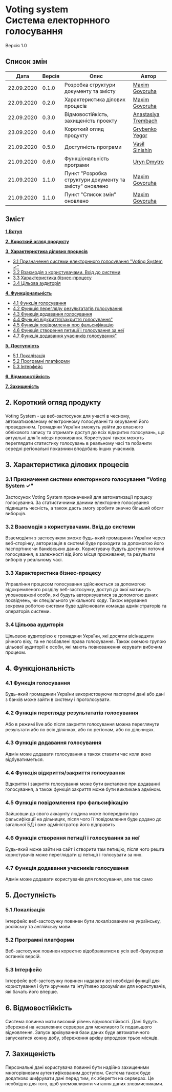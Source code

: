 # Voting system <br/> Система електорнного голосування
Версія 1.0

## Список змін
|Дата|Версія|Опис|Автор|
|---|---|---|---|
|22.09.2020|0.1.0|Розробка структури документу та змісту|[Maxim Govoruha](https://github.com/MaksGovor)|
|22.09.2020|0.2.0|Характеристика ділових процесів|[Maxim Govoruha](https://github.com/MaksGovor)|
|22.09.2020|0.3.0|Відмовостійкість, захищеність проекту|[Anastasiya Trembach](https://github.com/Anastasia-Tre)|
|23.09.2020|0.4.0|Короткий огляд продукту|[Grybenko Yegor](https://github.com/YAGoOaR)|
|21.09.2020|0.5.0|Доступність програми|[Vasil Sinishin](https://github.com/Volitair)|
|21.09.2020|0.6.0|Функціональність програми|[Uryn Dmytro](https://github.com/tedi4t)|
|21.09.2020|1.1.0|Пункт "Розробка структури документу та змісту" оновлено|[Maxim Govoruha](https://github.com/MaksGovor)|
|21.09.2020|1.1.0|Пункт "Список змін" оновлено|[Maxim Govoruha](https://github.com/MaksGovor)|


## Зміст

**[1.Вступ]()**

**[2. Короткий огляд продукту](#2)**

**[3. Характеристика ділових процесів](#3)**

* [3.1 Призначення системи електорнного голосування "Voting System ✓"](#3-1)
* [3.2 Взаємодія з користувачами. Вхід до системи](#3-2)
* [3.3 Характеристика бізнес-процесу](#3-3)
* [3.4 Цільова аудиторія](#3-4)

**[4. Функціональність](#4)**

* [4.1 Функція голосування](#4-1)
* [4.2 Функція перегляду результататів голосування](#4-2)
* [4.3 Функція додавання голосування](#4-3)
* [4.4 Функція відкриття/закриття голосування"](#4-4)
* [4.5 Функція повідомлення про фальсифікацію](#4-5)
* [4.6 Функція створення петиції і голосування за неї](#4-6)
* [4.7 Функція додавання учасників голосування"](#4-7)

**[5. Доступність](#5)**

* [5.1 Локалізація](#5-1)
* [5.2 Програмні платформи](#5-2)
* [5.3 Інтерфейс](#5-3)

**[6. Відмовостійкість](#6)**

**[7. Захищеність](#7)**

## <p id="2">2. Короткий огляд продукту</p>

Voting System - це веб-застосунок для участі в чесному, автоматизованому електронному голосуванні та керування його проведенням. Громадяни України зможуть увійти до власного облікового запису та отримати доступ до всіх відкритих голосувань, що актуальні для їх місця проживання. Користувачі також можуть переглядати статистику голосувань в реальному часі та побачити середні регіональні показники вподобань інших учасників.

## <p id="3">3. Характеристика ділових процесів</p>

### <p id="3-1">3.1 Призначення системи електорнного голосування "Voting System ✓"</p>

Застосунок Voting System призначений для автоматизації процесу голосування. За статистичними даними електорнне голосування підвищить чесність, а також дасть змогу зробити значно більший обсяг виборців.

### <p id="3-2">3.2 Взаємодія з користувачами. Вхід до системи</p>

Взаємодіяти з застосунком зможе будь-який громадянин України через веб-сторінку, авторизація в системі буде проходити за допомогою його паспортних чи банківських даних. Користувачу будуть доступні поточні голосування, в залежності від його місця проживання, та резульати виборів у реальному часі.

### <p id="3-3">3.3  Характеристика бізнес-процесу</p>

Управління процесом голосування здійснюється за допомогою відокремленого розділу веб-застосунку, доступ до якої матимуть уповноважені особи, які будуть авторизуватися за допомогою даних посвідчень, чи спеціального унікального коду. Також керування зокрема роботою системи буде здійснювати команда адміністраторів та операторів системи.

### <p id="3-4">3.4  Цільова аудиторія</p>

Цільовою аудиторією є громадяни України, які досягли вісінадцяти річного віку, та не позбавлені права голосування. 
Також окемою групою цільової аудиторії є особи, які мають повноваження керувати вибочим процеом.

## <p id="4">4. Функціональність</p>

### <p id="4-1">4.1 Функція голосування </p>

Будь-який громадянин України використовуючи паспортні дані або дані з банків може зайти в систему і проголосувати.

### <p id="4-2">4.2 Функція перегляду результататів голосування </p>

Або в режимі live або після закриття голосування можна переглянути результати або по всіх ділянках, або по регіонам, або по дільницях.

### <p id="4-3">4.3 Функція додавання голосування </p>

Адмін може додавати голосування а також ставити час коли воно відбуватиметься.

### <p id="4-4">4.4 Функція відкриття/закриття голосування </p>

Відкриття і закриття голосування може бути висталене при додаванні голосування, а також функція закриття може бути викликана адміном.

### <p id="4-5">4.5 Функція повідомлення про фальсифікацію </p>

Зайшовши до свого аккаунту людина може попередити про фальсифікації на дільницях, після чого її повідомлення буде додано до загальної БД і вже адміністратор його відправить

### <p id="4-6">4.6 Функція створення петиції і голосування за неї </p>

Будь-який може зайти на сайт і створити там петицію, після чого решта користувачів може переглядати ці петиції і голосувати за них.

### <p id="4-7">4.7 Функція додавання учасників голосування </p>

Адмін може додавати користувачів для голосування, але так само 

## <p id="5">5. Доступність</p>

### <p id="5-1">5.1 Локалізація</p>

Інтерфейс веб-застосунку повинен бути локалізованим на українську, російську та англійську мови.

### <p id="5-2">5.2 Програмні платформи</p>

Веб-застосунок повинен коректно відображатися в усіх веб-браузерах останніх версій.

### <p id="5-3">5.3 Інтерфейс</p>

Інтерфейс веб-застосунку повинен надавати всі необхідні функції для користування і бути зручним та інтуїтивно зрозумілим для користувачів, які бачать його вперше.


## <p id="6">6. Відмовостійкість</p>

Система повинна мати високий рівень відмовостійкості. Дані будуть збережені на незалежних серверах для можливого їх подальшого відновлення. Запуск архівування бази даних буде автоматичного запускатися кожну добу, збереження архіву впродовж трьох місяців.

## <p id="7">7. Захищеність</p>

Персональні дані користувача повинні бути надійно захищеними многорівневим аутентифікованим доступом. Система також буде додатково шифрувати дані перед тим, як зберегти на серверах. Це необхідно для того, щоб унеможливити читання даних зловмисниками.
